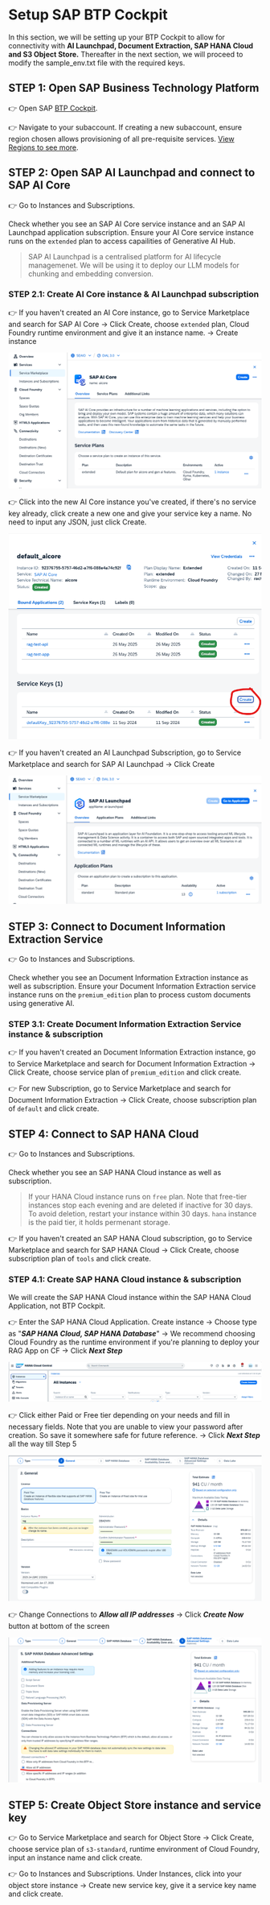 # Setup SAP BTP Cockpit 

In this section, we will be setting up your BTP Cockpit to allow for connectivity with **AI Launchpad, Document Extraction, SAP HANA Cloud and S3 Object Store.** Thereafter in the next section, we will proceed to modify the sample_env.txt file with the required keys. 

## STEP 1: Open SAP Business Technology Platform

👉 Open SAP [BTP Cockpit](https://emea.cockpit.btp.cloud.sap/cockpit).

👉 Navigate to your subaccount. If creating a new subaccount, ensure region chosen allows provisioning of all pre-requisite services. [View Regions to see more](https://help.sap.com/docs/btp/sap-business-technology-platform/regions).

## STEP 2: Open SAP AI Launchpad and connect to SAP AI Core

👉 Go to Instances and Subscriptions.

Check whether you see an SAP AI Core service instance and an SAP AI Launchpad application subscription. Ensure your AI Core service instance runs on the ``extended`` plan to access capailities of Generative AI Hub.

> SAP AI Launchpad is a centralised platform for AI lifecycle managemenet. We will be using it to deploy our LLM models for chunking and embedding conversion. 

### STEP 2.1: Create AI Core instance & AI Launchpad subscription 

👉 If you haven't created an AI Core instance, go to Service Marketplace and search for SAP AI Core -> Click Create, choose ``extended`` plan, Cloud Foundry runtime environment and give it an instance name. -> Create instance 

![AICore](assets/AICore_create.png)

👉 Click into the new AI Core instance you've created, if there's no service key already, click create a new one and give your service key a name. No need to input any JSON, just click Create.

![AICore_Servicekey](assets/AICore_servicekey.png)

👉 If you haven't created an AI Launchpad Subscription, go to Service Marketplace and search for SAP AI Launchpad -> Click Create

![AI Launchpad](assets/AILaunchpad_create.png)

## STEP 3: Connect to Document Information Extraction Service 

👉 Go to Instances and Subscriptions.

Check whether you see an Document Information Extraction instance as well as subscription. Ensure your Document Information Extraction service instance runs on the ``premium_edition`` plan to process custom documents using generative AI.

### STEP 3.1: Create Document Information Extraction Service instance & subscription

👉 If you haven't created an Document Information Extraction instance, go to Service Marketplace and search for Document Information Extraction -> Click Create, choose service plan of ``premium_edition`` and click create. 

👉 For new Subscription, go to Service Marketplace and search for Document Information Extraction -> Click Create, choose subscription plan of ``default`` and click create. 

## STEP 4: Connect to SAP HANA Cloud

👉 Go to Instances and Subscriptions.

Check whether you see an SAP HANA Cloud instance as well as subscription.

> If your HANA Cloud instance runs on `free` plan. Note that free-tier instances stop each evening and are deleted if inactive for 30 days. To avoid deletion, restart your instance within 30 days. `hana` instance is the paid tier, it holds permenant storage.

👉 If you haven't created an SAP HANA Cloud subscription, go to Service Marketplace and search for SAP HANA Cloud -> Click Create, choose subscription plan of ``tools`` and click create. 

### STEP 4.1: Create SAP HANA Cloud instance & subscription

We will create the SAP HANA Cloud instance within the SAP HANA Cloud Application, not BTP Cockpit. 

👉 Enter the SAP HANA Cloud Application. Create instance -> Choose type as "***SAP HANA Cloud, SAP HANA Database***" -> We recommend choosing Cloud Foundry as the runtime environment if you're planning to deploy your RAG App on CF -> Click ***Next Step***

![HANA Cloud Instance](assets/HANA_instance.png)

👉 Click either Paid or Free tier depending on your needs and fill in necessary fields. Note that you are unable to view your password after creation. So save it somewhere safe for future reference. -> Click ***Next Step*** all the way till Step 5 

![HANA Cloud Instance](assets/HANA_createinstance1.png)

👉 Change Connections to ***Allow all IP addresses*** -> Click ***Create Now*** button at bottom of the screen

![HANA Cloud Instance](assets/HANA_createinstance2.png)

## STEP 5: Create Object Store instance and service key

👉 Go to Service Marketplace and search for Object Store -> Click Create, choose service plan of ``s3-standard``, runtime environment of Cloud Foundry, input an instance name and click create. 

👉 Go to Instances and Subscriptions. Under Instances, click into your object store instance -> Create new service key, give it a service key name and click create.  